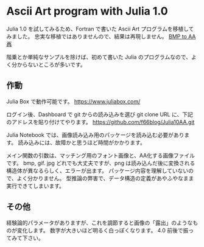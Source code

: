 # Ascii Art program with Julia 1.0

Julia 1.0 を試してみるため、Fortran で書いた Ascii Art プログラムを移植してみました。
忠実な移植ではありませんので、結果は再現しません。
[BMP to AA 再](http://fortran66.hatenablog.com/entry/2016/05/26/012939)

階乗とか単純なサンプルを除けば、初めて書いた Julia のプログラムなので、よく分からないところが多いです。

## 作動

Julia Box で動作可能です。
https://www.juliabox.com/

ログイン後、Dashboard で git からの読み込みを選び
git clone URL に、下記のアドレスを貼り付けてやります。
https://github.com/f66blog/Julia10AA.git

Julia Notebook では、画像読み込み用のパッケージを読み込む必要があります。
読み込みには、故障かと思うほど時間がかかります。

メイン関数の引数は、マッチング用のフォント画像と、AA化する画像ファイルです。
bmp, gif. jpg どれでも大丈夫ですが、png は読み込んだ後に変換される構造体が異なるらしく、エラーが出ます。
パッケージ内容を理解していないので、よく分かりません。
型推論の弊害で、データ構造の定義があやふやなまま実行できてしまいます。

## その他
経験論的パラメータがありますが、これを調節すると画像の「露出」のようなものが変化します。
数字が大きいほど明るく白っぽくなります。
4.0 前後で振ってみて下さい。


